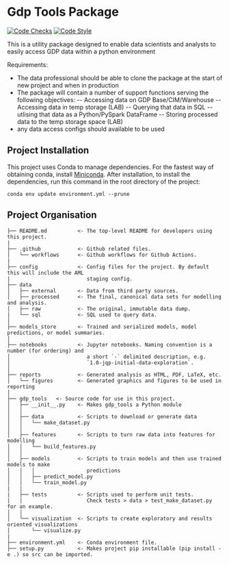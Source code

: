 # Gdp Tools Package

[![Code Checks](https://github.com/laingorourke/gdp-tools/actions/workflows/code-checks.yml/badge.svg)](https://github.com/laingorourke/gdp-tools/actions/workflows/code-checks.yml)
[![Code Style](https://img.shields.io/badge/Code%20Style-flake8-blue)](https://flake8.pycqa.org/)

This is a utility package designed to enable data scientists and analysts to easily access GDP data within a python environment

Requirements:
- The data professional should be able to clone the package at the start of new project and when in production
- The package will contain a number of support functions serving the following objectives:
-- Accessing data on GDP Base/CIM/Warehouse 
-- Accessing data in temp storage (LAB)
-- Querying that data in SQL
-- utlising that data as a Python/PySpark DataFrame
-- Storing processed data to the temp storage space (LAB)
- any data access configs should available to be used 






## Project Installation

This project uses Conda to manage dependencies. For the fastest way of obtaining conda, install [Miniconda](https://docs.conda.io/projects/conda/en/latest/user-guide/install/index.html). After installation, to install the dependencies, run this command in the root directory of the project:

```
conda env update environment.yml --prune
```

## Project Organisation

```
├── README.md          <- The top-level README for developers using this project.
|
├── .github            <- Github related files.
│   └── workflows      <- Github workflows for Github Actions.
|
├── config             <- Config files for the project. By default this will include the AML
|                         staging config.
├── data
│   ├── external       <- Data from third party sources.
│   ├── processed      <- The final, canonical data sets for modelling and analysis.
│   ├── raw            <- The original, immutable data dump.
|   └── sql            <- SQL used to query data.
│
├── models_store       <- Trained and serialized models, model predictions, or model summaries.
│
├── notebooks          <- Jupyter notebooks. Naming convention is a number (for ordering) and
│                         a short `-` delimited description, e.g.
│                         `1.0-jqp-initial-data-exploration`.
│
├── reports            <- Generated analysis as HTML, PDF, LaTeX, etc.
│   └── figures        <- Generated graphics and figures to be used in reporting
│
├── gdp_tools   <- Source code for use in this project.
│   ├── __init__.py    <- Makes gdp_tools a Python module
│   │
│   ├── data           <- Scripts to download or generate data
│   │   └── make_dataset.py
│   │
│   ├── features       <- Scripts to turn raw data into features for modelling
│   │   └── build_features.py
│   │
│   ├── models         <- Scripts to train models and then use trained models to make
│   │   │                 predictions
│   │   ├── predict_model.py
│   │   └── train_model.py
|   |
|   ├── tests          <- Scripts used to perform unit tests.
|   |                     Check tests > data > test_make_dataset.py for an example.
│   │
│   └── visualization  <- Scripts to create exploratory and results oriented visualizations
│       └── visualize.py
|
├── environment.yml    <- Conda environment file.
├── setup.py           <- Makes project pip installable (pip install -e .) so src can be imported.
```
